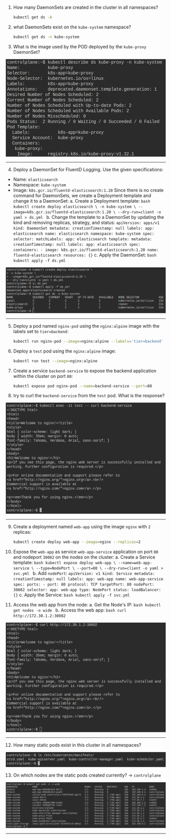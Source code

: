 1. How many DaemonSets are created in the cluster in all namespaces?
    ```bash
    kubectl get ds -A
    ```

2. what DaemonSets exist on the `kube-system` namespace?
    ```bash
    kubectl get ds -n kube-system
    ```

3. What is the image used by the POD deployed by the `kube-proxy` DaemonSet?
<p align="center">
  <img src="Screenshots/Q3.png">
</p>

---

4. Deploy a DaemonSet for FluentD Logging. Use the given specifications:
- Name: `elasticsearch`
- Namespace: `kube-system`
- Image: `k8s.gcr.io/fluentd-elasticsearch:1.20`
Since there is no create command for DaemonSets, we create a Deployment template and change it to a DaemonSet:
    a. Create a Deployment template:
        ```bash
        kubectl create deploy elasticsearch \
        -n kube-system \
        --image=k8s.gcr.io/fluentd-elasticsearch:1.20 \
        --dry-run=client -o yaml > ds.yml
        ```
    b. Change the template to a DaemonSet by updating the kind and removing replicas, strategy, and status:
        ```
        apiVersion: apps/v1
        kind: DaemonSet
        metadata:
          creationTimestamp: null
          labels:
            app: elasticsearch
          name: elasticsearch
          namespace: kube-system
        spec:
          selector:
            matchLabels:
              app: elasticsearch
          template:
            metadata:
              creationTimestamp: null
              labels:
                app: elasticsearch
            spec:
              containers:
              - image: k8s.gcr.io/fluentd-elasticsearch:1.20
                name: fluentd-elasticsearch
                resources: {}
        ```
    c. Apply the DaemonSet:
        ```bash
        kubectl apply -f ds.yml
        ```
<p align="center">
  <img src="Screenshots/Q4.png">
</p>

---

5. Deploy a pod named `nginx-pod` using the `nginx:alpine` image with the labels set to `tier=backend`:
    ```bash
    kubectl run nginx-pod --image=nginx:alpine --labels='tier=backend'
    ```

6. Deploy a `test` pod using the `nginx:alpine` image:
    ```bash
    kubectl run test --image=nginx:alpine
    ```

7. Create a service `backend-service` to expose the backend application within the cluster on port `80`:
    ```bash
    kubectl expose pod nginx-pod --name=backend-service --port=80
    ```

8. try to curl the `backend-service` from the `test` pod. What is the response?
<p align="center">
  <img src="Screenshots/Q8.png">
</p>

---

9. Create a deployment named `web-app` using the image `nginx` with `2` replicas:
    ```bash
    kubectl create deploy web-app --image=nginx --replicas=2
    ```

10. Expose the `web-app` as service `web-app-service` application on port `80` and nodeport `30082` on the nodes on the cluster:
    a. Create a Service template:
        ```bash
        kubectl expose deploy web-app \
        --name=web-app-service \
        --type=NodePort \
        --port=80 \
        --dry-run=client -o yaml > svc.yml
        ```
    b. Add `nodePort`:
        ```
        apiVersion: v1
        kind: Service
        metadata:
          creationTimestamp: null
          labels:
            app: web-app
          name: web-app-service
        spec:
          ports:
          - port: 80
            protocol: TCP
            targetPort: 80
            nodePort: 30082
          selector:
            app: web-app
          type: NodePort
        status:
          loadBalancer: {}
        ```
    c. Apply the Service:
        ```bash
        kubectl apply -f svc.yml
        ```

11. Access the web app from the node:
    a. Get the Node's IP:
        ```bash
        kubectl get nodes -o wide
        ```
    b. Access the web app:
        ```bash
        curl http://172.30.1.2:30082
        ```
<p align="center">
  <img src="Screenshots/Q11.png">
</p>

---

12. How many static pods exist in this cluster in all namespaces?
<p align="center">
  <img src="Screenshots/Q12.png">
</p>

13. On which nodes are the static pods created currently?
-> `controlplane`
<p align="center">
  <img src="Screenshots/Q13.png">
</p>

---
